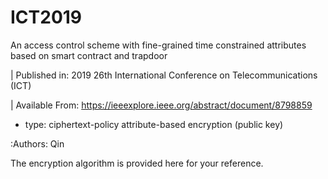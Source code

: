 # ICT2019


An access control scheme with fine-grained time constrained attributes based on smart contract and trapdoor

| Published in: 2019 26th International Conference on Telecommunications (ICT)

| Available From: https://ieeexplore.ieee.org/abstract/document/8798859

* type:  ciphertext-policy attribute-based encryption (public key)

:Authors:    Qin


The encryption algorithm is provided here for your reference.
